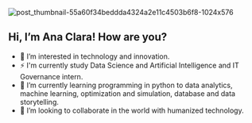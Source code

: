 ![post_thumbnail-55a60f34beddda4324a2e11c4503b6f8-1024x576](https://github.com/anacgr05/anacgr05/assets/151938722/a1c61762-f08f-4e17-99f7-c8518b292144)



## Hi, I’m Ana Clara! How are you?
- 👀 I’m interested in technology and innovation.
- ⚡ I'm currently study Data Science and Artificial Intelligence and IT Governance intern.
- 🌱 I’m currently learning programming in python to data analytics, machine learning, optimization and simulation, database and data storytelling.
- 💞️ I’m looking to collaborate in the world with humanized technology.


<!---
anacgr05/anacgr05 is a ✨ special ✨ repository because its `README.md` (this file) appears on your GitHub profile.
You can click the Preview link to take a look at your changes.
--->
